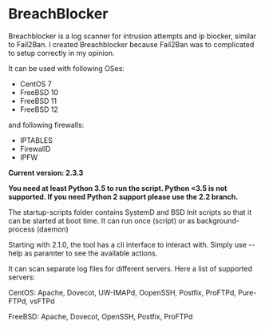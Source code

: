 # BreachBlocker
Breachblocker is a log scanner for intrusion attempts and ip blocker, similar to Fail2Ban. I created Breachblocker because 
Fail2Ban was to complicated to setup correctly in my opinion.

It can be used with following OSes:
* CentOS 7
* FreeBSD 10
* FreeBSD 11
* FreeBSD 12

and following firewalls:

* IPTABLES
* FirewallD
* IPFW

**Current version: 2.3.3**

**You need at least Python 3.5 to run the script. Python <3.5 is not supported. If you need Python 2 support please use the 2.2 branch.**

The startup-scripts folder contains SystemD and BSD Init scripts so that it can be started at boot time. It can 
run once (script) or as background-process (daemon)

Starting with 2.1.0, the tool has a cli interface to interact with. Simply use --help as paramter to see the available actions.

It can scan separate log files for different servers. Here a list of supported servers:

CentOS:
    Apache, Dovecot, UW-IMAPd, OopenSSH, Postfix, ProFTPd, Pure-FTPd, vsFTPd

FreeBSD:
    Apache, Dovecot, OpenSSH, Postfix, ProFTPd
